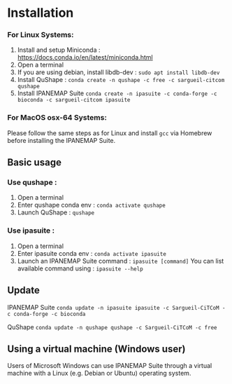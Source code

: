 # Installation
### For Linux Systems:
1. Install and setup Miniconda : https://docs.conda.io/en/latest/miniconda.html
2. Open a terminal
1. If you are using debian, install libdb-dev : `sudo apt install libdb-dev`
4. Install QuShape : `conda create -n qushape -c free -c sargueil-citcom qushape`
5. Install IPANEMAP Suite `conda create -n ipasuite -c conda-forge -c bioconda -c
   sargueil-citcom ipasuite`

### For MacOS osx-64 Systems:
Please follow the same steps as for Linux and install `gcc` via Homebrew before installing the IPANEMAP Suite.

## Basic usage

### Use qushape :
1. Open a terminal
2. Enter qushape conda env : `conda activate qushape`
3. Launch QuShape : `qushape`

### Use ipasuite :
1. Open a terminal
2. Enter ipasuite conda env : `conda activate ipasuite`
3. Launch an IPANEMAP Suite command : `ipasuite [command]`
You can list available command using : `ipasuite --help`

## Update

IPANEMAP Suite `conda update -n ipasuite ipasuite -c Sargueil-CiTCoM -c conda-forge -c bioconda `

QuShape `conda update -n qushape qushape -c Sargueil-CiTCoM -c free`

## Using a virtual machine (Windows user)

Users of Microsoft Windows can use IPANEMAP Suite through a virtual machine with a Linux (e.g. Debian or Ubuntu) operating system.

